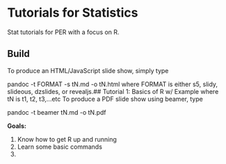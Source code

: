 # Tutorials for Statistics

Stat tutorials for PER with a focus on R.

## Build


To produce an HTML/JavaScript slide show, simply type

pandoc -t FORMAT -s tN.md -o tN.html
where FORMAT is either s5, slidy, slideous, dzslides, or revealjs.## Tutorial 1: Basics of R w/ Example
where tN is t1, t2, t3,...etc
To produce a PDF slide show using beamer, type

pandoc -t beamer tN.md -o tN.pdf

**Goals:**
1. Know how to get R up and running
2. Learn some basic commands
3. 
